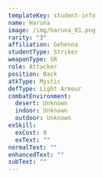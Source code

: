 ```yaml
---
templateKey: student-info
name: Haruna
image: /img/haruna_01.png
rarity: "3"
affiliation: Gehenna
studentType: Striker
weaponType: SR
role: Attacker
position: Back
atkType: Mystic
defType: Light Armour
combatEnvironment:
  desert: Unknown
  indoor: Unknown
  outdoor: Unknown
exSkill:
  exCost: 0
  exText: ""
normalText: ""
enhancedText: ""
subText: ""
---
```

